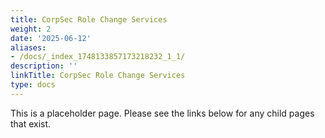 ```yaml
---
title: CorpSec Role Change Services
weight: 2
date: '2025-06-12'
aliases:
- /docs/_index_1748133857173218232_1_1/
description: ''
linkTitle: CorpSec Role Change Services
type: docs
---
```


This is a placeholder page. Please see the links below for any child pages that exist.
